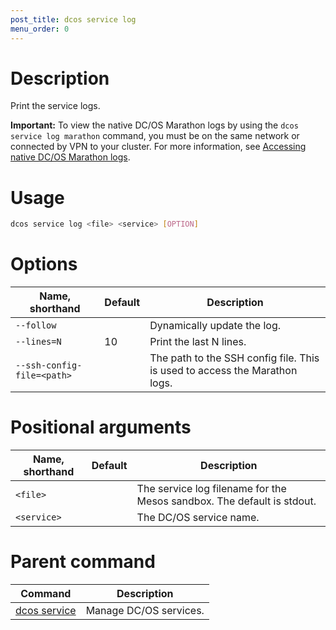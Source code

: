 ```yaml
---
post_title: dcos service log
menu_order: 0
---
```


# Description
Print the service logs.

**Important:** To view the native DC/OS Marathon logs by using the `dcos service log marathon` command, you must be on the same network or connected by VPN to your cluster. For more information, see [Accessing native DC/OS Marathon logs](/docs/1.11/monitoring/logging/quickstart/).

# Usage

```bash
dcos service log <file> <service> [OPTION]
```

# Options

| Name, shorthand | Default | Description |
|---------|-------------|-------------|
| `--follow`   |             |  Dynamically update the log. |
| `--lines=N`   |     10      |  Print the last N lines. |
| `--ssh-config-file=<path>`   |           | The path to the SSH config file. This is used to access the Marathon logs. |

# Positional arguments

| Name, shorthand | Default | Description |
|---------|-------------|-------------|
| `<file>`   |             |  The service log filename for the Mesos sandbox. The default is stdout. |
| `<service>`   |           | The DC/OS service name. |

# Parent command

| Command | Description |
|---------|-------------|
| [dcos service](/docs/1.11/cli/command-reference/dcos-service/)   | Manage DC/OS services. | 